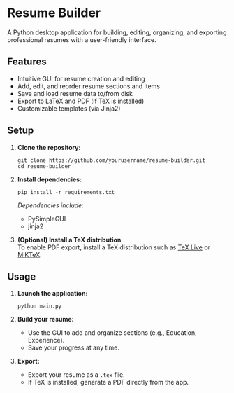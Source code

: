 # Resume Builder

A Python desktop application for building, editing, organizing, and exporting professional resumes with a user-friendly interface.

## Features

- Intuitive GUI for resume creation and editing
- Add, edit, and reorder resume sections and items
- Save and load resume data to/from disk
- Export to LaTeX and PDF (if TeX is installed)
- Customizable templates (via Jinja2)

## Setup

1. **Clone the repository:**
   ```
   git clone https://github.com/yourusername/resume-builder.git
   cd resume-builder
   ```

2. **Install dependencies:**
   ```
   pip install -r requirements.txt
   ```

   *Dependencies include:*
   - PySimpleGUI
   - jinja2

3. **(Optional) Install a TeX distribution**  
   To enable PDF export, install a TeX distribution such as [TeX Live](https://www.tug.org/texlive/) or [MiKTeX](https://miktex.org/).

## Usage

1. **Launch the application:**
   ```
   python main.py
   ```

2. **Build your resume:**
   - Use the GUI to add and organize sections (e.g., Education, Experience).
   - Save your progress at any time.

3. **Export:**
   - Export your resume as a `.tex` file.
   - If TeX is installed, generate a PDF directly from the app.
